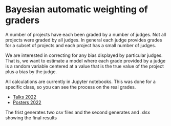 # Bayesian automatic weighting of graders

A number of projects have each been graded by a number of judges. Not all projects were graded by all judges. In general each judge provides
grades for a subset of projects and each project has a small number of judges. 

We are interested in correcting for any bias displayed by particular judges. That is, we want to estimate a model where each grade provided by a judge is 
a random variable centered at a value that is the true value of the project plus a bias by the judge.

All calculations are currently in Jupyter notebooks. This was done for a specific class, so you can see the process on the real grades.

- [Talks 2022](https://nbviewer.org/github/opherdonchin/Grades-for-projects-anonymized/blob/e0b9dcbb75d7eecf17993e9f22f0e7cee98310a2/Regression_analysis_talks_2022.ipynb)
- [Posters 2022](https://nbviewer.org/github/opherdonchin/Grades-for-projects-anonymized/blob/e0b9dcbb75d7eecf17993e9f22f0e7cee98310a2/Regression_analysis_posters_2022.ipynb)

The frist generates two csv files and the second generates and .xlsx showing the final results
